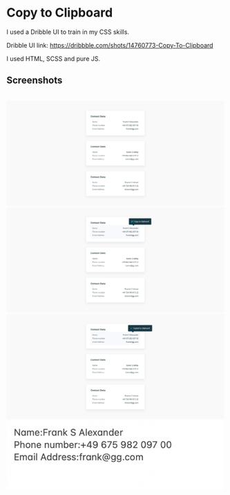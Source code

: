 # Copy to Clipboard

I used a Dribble UI to train in my CSS skills.

Dribble UI link: https://dribbble.com/shots/14760773-Copy-To-Clipboard

I used HTML, SCSS and pure JS.

## Screenshots
<br>
<img src="https://github.com/AlbertoDeMaria/CopyToClipboard/blob/master/dist/img/start.png">
<br>
<img src="https://github.com/AlbertoDeMaria/CopyToClipboard/blob/master/dist/img/click%20to%20copy.png?raw=true">
<br>
<img src="https://github.com/AlbertoDeMaria/CopyToClipboard/blob/master/dist/img/copied.png">
<br>
<img src="https://github.com/AlbertoDeMaria/CopyToClipboard/blob/master/dist/img/res.png">
<br>
